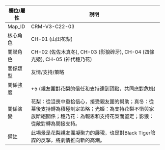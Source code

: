 | 欄位/屬性 | 說明 |
|---|---|
| Map_ID | CRM-V3-C22-03 |
| 核心角色 | CH-01 (山田花梨) |
| 關聯角色 | CH-02 (佐佐木真冬), CH-03 (影狼碎牙), CH-04 (四條光姬), CH-05 (神代穗乃花) |
| 關係類型 | 友情/支持/策略 |
| 關係強度 | +5 (親友團對花梨的信任和支持達到頂點，共同應對危機) |
| 關係演變 | 花梨：從沮喪中重拾信心，接受親友團的幫助；真冬：從幕後支持轉為積極制定策略；光姬：為支持花梨不惜與家族斷絕關係；穗乃花：為報恩和支持花梨而堅定；影狼：從敵對轉為間接支持。 |
| 備註 | 此場景是花梨親友團凝聚力的展現，也是對Black Tiger陰謀的反擊，將劇情推向新的高潮。
